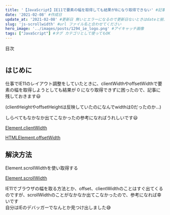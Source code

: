 ```yaml
---
title: '【JavaScript】IE11で要素の幅を取得しても結果が0になり取得できない' #記事のタイトル
date: '2021-02-08' #作成日
update_at: '2021-02-08' #更新日 無いとエラーになるので更新日ないときはdateと揃えてください。
slug: 'js-scrollwidth' #url ファイル名と合わせてください
hero_image: '../images/posts/1294_ie_logo.png' #アイキャッチ画像
tags: ["JavaScript"] #タグ カテゴリとして使ってもOK
---
```


<div class="toc-title">目次</div>

```toc
```

はじめに
----

仕事でIE11のレイアウト調整をしていたときに、clientWidthやoffsetWidthで要素の幅を取得しようとしても結果が 0 になり取得できずに困ったので、記事に残しておきます😃

(clientHeightやoffsetHeightは反映していたのになんでwidthは0だったのか…)

しらべてもなかなか出てこなかったの参考になればうれしいです😃

<div class="boxparts ref">
  <div class="title"></div>
  
[Element.clientWidth](https://developer.mozilla.org/ja/docs/Web/API/Element/clientWidth)

[HTMLElement.offsetWidth](https://developer.mozilla.org/ja/docs/Web/API/HTMLElement/offsetWidth)
</div>

解決方法
----

Element.scrollWidthを使い取得する

<div class="boxparts ref">
  <div class="title"></div>
  
[Element.scrollWidth](https://developer.mozilla.org/ja/docs/Web/API/Element/scrollWidth)
</div>



<div class="balloon">
  <div class="icon"></div>
  <div class="talk">
IE11でブラウザの幅を取る方法とか、offset、clientWidthのことはすぐ出てくるのですが、scrollWidthのことがなかなか出てこなかったので、参考になれば幸いです<br>
自分はIEのデバッガーでなんとか見つけ出しました😅
  </div>
</div>
